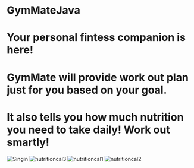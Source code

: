# GymMateJava
# Your personal fintess companion is here! 
# GymMate will provide work out plan just for you based on your goal. 
# It also tells you how much nutrition you need to take daily! Work out smartly!
![Singin](https://github.com/sungMinPark7733/GymMateJava/assets/132970342/9fb664fd-9e19-40e7-9218-df7b66f498f6)
![nutritioncal3](https://github.com/sungMinPark7733/GymMateJava/assets/132970342/9222818c-a4f4-43b4-87e8-bf85a0080eac)
![nutritioncal1](https://github.com/sungMinPark7733/GymMateJava/assets/132970342/2a4c752e-ff49-4e14-96e6-ad48e6e6b5d2)
![nutritioncal2](https://github.com/sungMinPark7733/GymMateJava/assets/132970342/937b0864-c031-4dff-9988-08b4b3c98caf)
